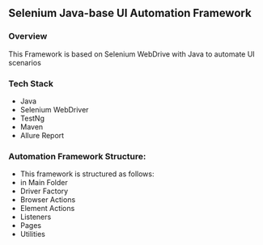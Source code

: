 ##  Selenium Java-base UI Automation Framework

### Overview
This Framework is based on Selenium WebDrive with Java to automate UI scenarios

### Tech Stack
- Java
- Selenium WebDriver 
- TestNg
- Maven
- Allure Report

### Automation Framework Structure:
- This framework is structured as follows:
 - in Main Folder
  - Driver Factory
  - Browser Actions
  - Element Actions
  - Listeners
  - Pages
  - Utilities